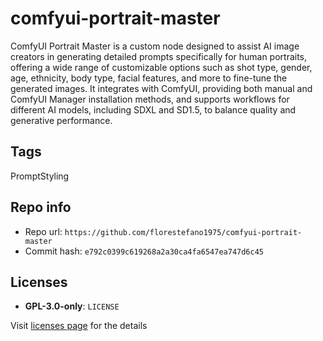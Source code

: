 # comfyui-portrait-master
ComfyUI Portrait Master is a custom node designed to assist AI image creators in generating detailed prompts specifically for human portraits, offering a wide range of customizable options such as shot type, gender, age, ethnicity, body type, facial features, and more to fine-tune the generated images. It integrates with ComfyUI, providing both manual and ComfyUI Manager installation methods, and supports workflows for different AI models, including SDXL and SD1.5, to balance quality and generative performance.

## Tags
PromptStyling

## Repo info
- Repo url: `https://github.com/florestefano1975/comfyui-portrait-master`
- Commit hash: `e792c0399c619268a2a30ca4fa6547ea747d6c45`

## Licenses
- **GPL-3.0-only**: `LICENSE`

Visit [licenses page](licenses.md) for the details
